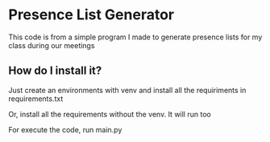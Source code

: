 # Presence List Generator

This code is from a simple program I made to generate presence lists for my class during our meetings


## How do I install it?
Just create an environments with venv and install all the requiriments in requirements.txt

Or, install all the requirements without the venv. It will run too

For execute the code, run main.py
